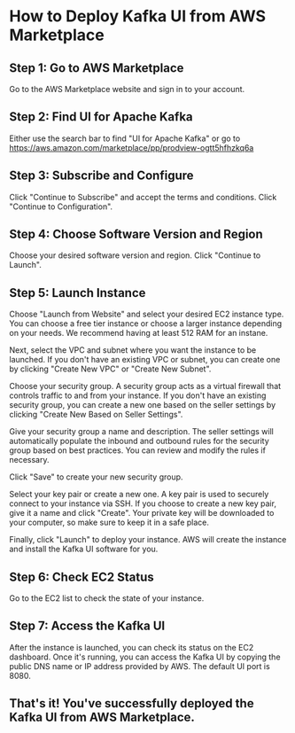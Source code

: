 # How to Deploy Kafka UI from AWS Marketplace

## Step 1: Go to AWS Marketplace
Go to the AWS Marketplace website and sign in to your account.

## Step 2: Find UI for Apache Kafka
Either use the search bar to find "UI for Apache Kafka" or go to
https://aws.amazon.com/marketplace/pp/prodview-ogtt5hfhzkq6a

## Step 3: Subscribe and Configure
 Click "Continue to Subscribe" and accept the terms and conditions. Click "Continue to Configuration".

## Step 4: Choose Software Version and Region
 Choose your desired software version and region. Click "Continue to Launch".

## Step 5: Launch Instance
 Choose "Launch from Website" and select your desired EC2 instance type. You can choose a free tier instance or choose a larger instance depending on your needs. We recommend having at least 512 RAM for an instane.

 Next, select the VPC and subnet where you want the instance to be launched. If you don't have an existing VPC or subnet, you can create one by clicking "Create New VPC" or "Create New Subnet".

 Choose your security group. A security group acts as a virtual firewall that controls traffic to and from your instance. If you don't have an existing security group, you can create a new one based on the seller settings by clicking "Create New Based on Seller Settings".

 Give your security group a name and description. The seller settings will automatically populate the inbound and outbound rules for the security group based on best practices. You can review and modify the rules if necessary.

 Click "Save" to create your new security group.

 Select your key pair or create a new one. A key pair is used to securely connect to your instance via SSH. If you choose to create a new key pair, give it a name and click "Create". Your private key will be downloaded to your computer, so make sure to keep it in a safe place.

 Finally, click "Launch" to deploy your instance. AWS will create the instance and install the Kafka UI software for you.
 
## Step 6: Check EC2 Status
 Go to the EC2 list to check the state of your instance.

## Step 7: Access the Kafka UI
 After the instance is launched, you can check its status on the EC2 dashboard. Once it's running, you can access the Kafka UI by copying the public DNS name or IP address provided by AWS. The default UI port is 8080.

## That's it! You've successfully deployed the Kafka UI from AWS Marketplace.
